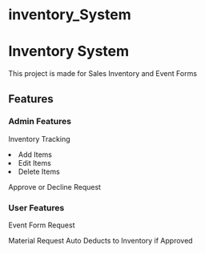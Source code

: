 ﻿# inventory_System

<h1>Inventory System</h1>

<p>This project is made for Sales Inventory and Event Forms</p>

<h2>Features</h2>

<h3>Admin Features</h3>
<p>Inventory Tracking</p>
<li>Add Items</li>
<li>Edit Items</li>
<li>Delete Items</li>

<p> Approve or Decline Request<p>

<h3>User Features</h3>  
<p>Event Form Request</p>
<p>Material Request Auto Deducts to Inventory if Approved</p>



